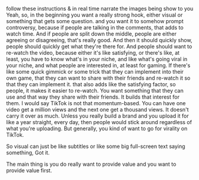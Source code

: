 follow these instructions & in real time narrate the images being show to you
Yeah, so, in the beginning you want a really strong hook, either visual or something that gets some question. and you want it to somehow prompt controversy, because if people are talking in the comments, that adds to watch time. And if people are split down the middle, people are either agreeing or disagreeing, that's really good. And then it should quickly show, people should quickly get what they're there for. And people should want to re-watch the video, because either it's like satisfying, or there's like, at least, you have to know what's in your niche, and like what's going viral in your niche, and what people are interested in, at least for gaming. If there's like some quick gimmick or some trick that they can implement into their own game, that they can want to share with their friends and re-watch it so that they can implement it. that also adds like the satisfying factor, so people, it makes it easier to re-watch. You want something that they can use and that way they share with their friends. It builds that interest for them. I would say TikTok is not that momentum-based. You can have one video get a million views and the next one get a thousand views. It doesn't carry it over as much. Unless you really build a brand and you upload it for like a year straight, every day, then people would stick around regardless of what you're uploading. But generally, you kind of want to go for virality on TikTok.

So visual can just be like subtitles or like some big full-screen text saying something, Got it. 
 
 The main thing is you do really want to provide value and you want to provide value first.
